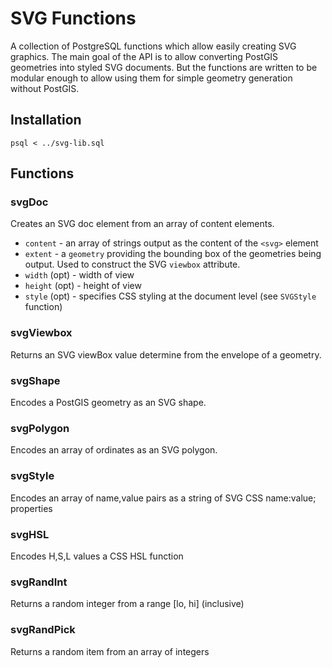 # SVG Functions

A collection of PostgreSQL functions which allow easily creating SVG graphics.
The main goal of the API is to allow converting PostGIS geometries into styled SVG documents.
But the functions are written to be modular enough to allow using them
for simple geometry generation without PostGIS.

## Installation

```
psql < ../svg-lib.sql
```

## Functions

### svgDoc

Creates an SVG doc element from an array of content elements.

* `content` - an array of strings output as the content of the `<svg>` element
* `extent` - a `geometry` providing the bounding box of the geometries being output.
    Used to construct the SVG `viewbox` attribute.
* `width` (opt) - width of view
* `height` (opt) - height of view
* `style` (opt) - specifies CSS styling at the document level (see `SVGStyle` function)

### svgViewbox

Returns an SVG viewBox value determine from the envelope of a geometry.

### svgShape

Encodes a PostGIS geometry as an SVG shape.

### svgPolygon

Encodes an array of ordinates as an SVG polygon.

### svgStyle

Encodes an array of name,value pairs as a string of SVG CSS name:value; properties

### svgHSL

Encodes H,S,L values a CSS HSL function

### svgRandInt

Returns a random integer from a range [lo, hi] (inclusive)

### svgRandPick

Returns a random item from an array of integers
